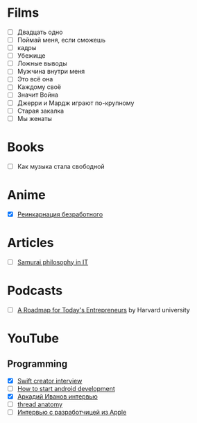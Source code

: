 # Films
- [ ] Двадцать одно
- [ ] Поймай меня, если сможешь
- [ ] кадры
- [ ] Убежище
- [ ] Ложные выводы
- [ ] Мужчина внутри меня
- [ ] Это всё она
- [ ] Каждому своё
- [ ] Значит Война
- [ ] Джерри и Мардж играют по-крупному
- [ ] Старая закалка
- [ ] Мы женаты

# Books
- [ ] Как музыка стала свободной

# Anime
- [x] [Реинкарнация безработного](https://studioband.net/3962-reinkarnacija-bezrabotnogo-2-sezon-2-chast.html)

# Articles
- [ ] [Samurai philosophy in IT](https://www.vegaitglobal.com/media-center/knowledge-base/how-to-use-miyamoto-musashi-s-philosophy-to-become-a-better-software-crafter)

# Podcasts
- [ ] [A Roadmap for Today's Entrepreneurs](https://hbr.org/podcast/2024/04/a-roadmap-for-todays-entrepreneurs) by Harvard university

# YouTube
## Programming
- [x] [Swift creator interview](https://www.youtube.com/watch?v=ovYbgbrQ-v8)
- [ ] [How to start android development](https://www.youtube.com/watch?v=QIQRx7eVBiM)
- [x] [Аркадий Иванов интервью](https://youtu.be/1gikLvGHS_w)
- [ ] [thread anatomy](https://t.me/headOfMobile/104)
- [ ] [Интервью с разработчицей из Apple](https://boosty.to/lionbond/posts/a2efec2a-9ba8-4ae5-bbdb-47f649ed2e3e?share=post_link)